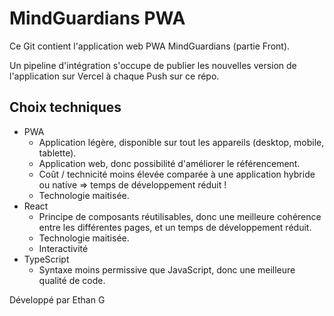 # MindGuardians PWA

Ce Git contient l'application web PWA MindGuardians (partie Front).

Un pipeline d'intégration s'occupe de publier les nouvelles version de l'application sur Vercel à chaque Push sur ce répo.

## Choix techniques
- PWA
  - Application légère, disponible sur tout les appareils (desktop, mobile, tablette).
  - Application web, donc possibilité d'améliorer le référencement.
  - Coût / technicité moins élevée comparée à une application hybride ou native => temps de développement réduit !
  - Technologie maitisée.
- React
  - Principe de composants réutilisables, donc une meilleure cohérence entre les différentes pages, et un temps de développement réduit.
  - Technologie maitisée.
  - Interactivité
- TypeScript
  - Syntaxe moins permissive que JavaScript, donc une meilleure qualité de code.

Développé par Ethan G
